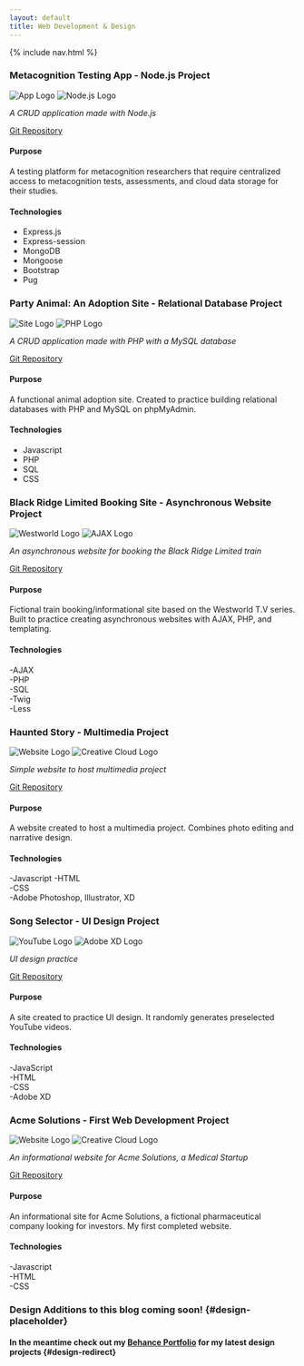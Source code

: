 ```yaml
---
layout: default
title: Web Development & Design
---
```

{% include nav.html %}

<div id="dev"></div>

### Metacognition Testing App - Node.js Project

![App Logo](assets/images/metacog.png)
![Node.js Logo](assets/images/nodejs_logo.svg)

*A CRUD application made with Node.js*

[Git Repository](https://github.com/AAZWD/metacognition-testing-node.js "Git Repository Link")

#### Purpose
A testing platform for metacognition researchers
that require centralized access to metacognition tests, assessments, and cloud data storage for their studies.

#### Technologies
- Express.js
- Express-session
- MongoDB
- Mongoose
- Bootstrap
- Pug



### Party Animal: An Adoption Site - Relational Database Project

![Site Logo](assets/images/animalShelter.png)
![PHP Logo](assets/images/php_logo.svg)

*A CRUD application made with PHP with a MySQL database*

[Git Repository](https://github.com/AAZWD/animal-shelter-relational-database "Git Repository Link")

#### Purpose
A functional animal adoption site. Created to practice building relational databases with PHP and MySQL on phpMyAdmin.

#### Technologies
- Javascript
- PHP
- SQL
- CSS



### Black Ridge Limited Booking Site - Asynchronous Website Project

![Westworld Logo](assets/images/westworld.png)
![AJAX Logo](assets/images/ajax_logo.jpg)

*An asynchronous website for booking the Black Ridge Limited train*

[Git Repository](https://github.com/AAZWD/westworld-async-web-app "Git Repository Link")

#### Purpose
Fictional train booking/informational site based on the Westworld T.V series. Built to practice creating asynchronous websites with AJAX, PHP, and templating.

#### Technologies
-AJAX  
-PHP  
-SQL  
-Twig  
-Less  



### Haunted Story - Multimedia Project

![Website Logo](assets/images/story.png)
![Creative Cloud Logo](assets/images/creative_cloud.svg)

*Simple website to host multimedia project*

[Git Repository](https://github.com/AAZWD/multimedia-narrative-design "Git Repository Link")

#### Purpose
A website created to host a multimedia project. Combines photo editing and narrative design.

#### Technologies
-Javascript
-HTML  
-CSS    
-Adobe Photoshop, Illustrator, XD 



### Song Selector - UI Design Project

![YouTube Logo](assets/images/youtube.png)
![Adobe XD Logo](assets/images/adobexd.png)

*UI design practice*

[Git Repository](https://github.com/AAZWD/ui-practice "Git Repository Link")

#### Purpose
A site created to practice UI design. It randomly generates preselected YouTube videos.

#### Technologies
-JavaScript  
-HTML  
-CSS   
-Adobe XD



### Acme Solutions - First Web Development Project

![Website Logo](assets/images/acme.png)
![Creative Cloud Logo](assets/images/javascript.png)

*An informational website for Acme Solutions, a Medical Startup*

[Git Repository](https://github.com/AAZWD/acme_solutions-informational-site "Git Repository Link")

#### Purpose
An informational site for Acme Solutions, a fictional pharmaceutical company looking for investors. My first completed website. 

#### Technologies
-Javascript  
-HTML  
-CSS   


<!--
bundle exec jekyll serve
-->

<div id="des"></div>

### Design Additions to this blog coming soon!  {#design-placeholder}
#### In the meantime check out my [Behance Portfolio](https://www.behance.net/aazwd "Behance Portfolio Link") for my latest design projects {#design-redirect}

